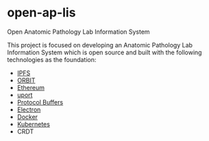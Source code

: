 # open-ap-lis
Open Anatomic Pathology Lab Information System

This project is focused on developing an Anatomic Pathology Lab Information System which is open source and built with the following technologies as the foundation:

- [IPFS](https://github.com/ipfs/)
- [ORBIT](https://github.com/orbitdb)
- [Ethereum](https://github.com/ethereum)
- [uport](https://github.com/ConsenSys/uport-lib)
- [Protocol Buffers](https://developers.google.com/protocol-buffers/docs/overview)
- [Electron](https://electron.atom.io/)
- [Docker](https://www.docker.com/)
- [Kubernetes](https://kubernetes.io/)
- CRDT
